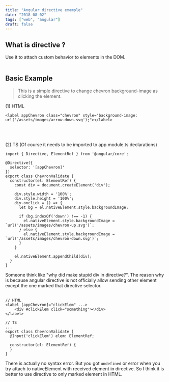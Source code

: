 ```yaml
---
title: "Angular directive example"
date: "2018-08-02"
tags: ["web", "angular"]
draft: false
---
```


## What is directive ?

Use it to attach custom behavior to elements in the DOM.
<br><br>

## Basic Example

> This is a simple directive to change chevron background-image as clicking the element.
> <br>

(1) HTML
<br>

```
<label appChevron class="chevron" style="background-image: url('/assets/images/arrow-down.svg');"></label>
```

<br><br>

(2) TS (Of course it needs to be imported to app.module.ts declarations)
<br>

```
import { Directive, ElementRef } from '@angular/core';

@Directive({
  selector: '[appChevron]'
})
export class ChevronValidate {
  constructor(el: ElementRef) {
    const div = document.createElement('div');

    div.style.width = '100%';
    div.style.height = '100%';
    div.onclick = () => {
      let bg = el.nativeElement.style.backgroundImage;

      if (bg.indexOf('down') !== -1) {
        el.nativeElement.style.backgroundImage = `url('/assets/images/chevron-up.svg')`;
      } else {
        el.nativeElement.style.backgroundImage = `url('/assets/images/chevron-down.svg')`;
      }
    }

    el.nativeElement.appendChild(div);
  }
}
```

Someone think like "why did make stupid div in directive?". The reason why is because angular directive is not officially allow sending other element except the one marked that directive selector.
<br><br>

```
// HTML
<label [appChevron]="clickElem" ...>
    <div #clickElem click="something"></div>
</label>

// TS
...
export class ChevronValidate {
  @Input('clickElem') elem: ElementRef;

  constructor(el: ElementRef) {
  }
}
```

There is actually no syntax error. But you got `undefined` or error when you try attach to nativeElement with received element in directive. So I think it is better to use directive to only marked element in HTML.
